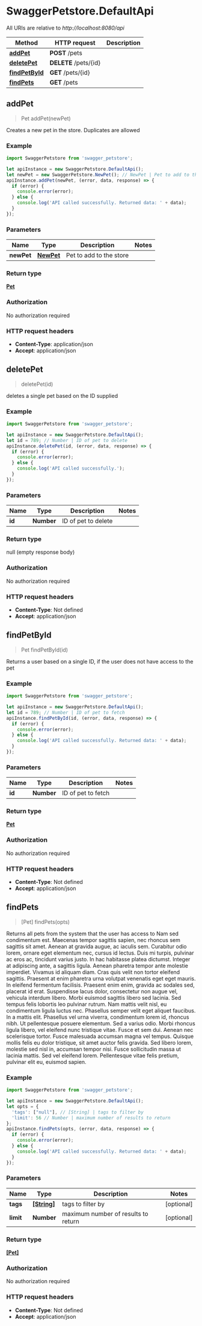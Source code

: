 # SwaggerPetstore.DefaultApi

All URIs are relative to *http://localhost:8080/api*

Method | HTTP request | Description
------------- | ------------- | -------------
[**addPet**](DefaultApi.md#addPet) | **POST** /pets | 
[**deletePet**](DefaultApi.md#deletePet) | **DELETE** /pets/{id} | 
[**findPetById**](DefaultApi.md#findPetById) | **GET** /pets/{id} | 
[**findPets**](DefaultApi.md#findPets) | **GET** /pets | 



## addPet

> Pet addPet(newPet)



Creates a new pet in the store. Duplicates are allowed

### Example

```javascript
import SwaggerPetstore from 'swagger_petstore';

let apiInstance = new SwaggerPetstore.DefaultApi();
let newPet = new SwaggerPetstore.NewPet(); // NewPet | Pet to add to the store
apiInstance.addPet(newPet, (error, data, response) => {
  if (error) {
    console.error(error);
  } else {
    console.log('API called successfully. Returned data: ' + data);
  }
});
```

### Parameters


Name | Type | Description  | Notes
------------- | ------------- | ------------- | -------------
 **newPet** | [**NewPet**](NewPet.md)| Pet to add to the store | 

### Return type

[**Pet**](Pet.md)

### Authorization

No authorization required

### HTTP request headers

- **Content-Type**: application/json
- **Accept**: application/json


## deletePet

> deletePet(id)



deletes a single pet based on the ID supplied

### Example

```javascript
import SwaggerPetstore from 'swagger_petstore';

let apiInstance = new SwaggerPetstore.DefaultApi();
let id = 789; // Number | ID of pet to delete
apiInstance.deletePet(id, (error, data, response) => {
  if (error) {
    console.error(error);
  } else {
    console.log('API called successfully.');
  }
});
```

### Parameters


Name | Type | Description  | Notes
------------- | ------------- | ------------- | -------------
 **id** | **Number**| ID of pet to delete | 

### Return type

null (empty response body)

### Authorization

No authorization required

### HTTP request headers

- **Content-Type**: Not defined
- **Accept**: application/json


## findPetById

> Pet findPetById(id)



Returns a user based on a single ID, if the user does not have access to the pet

### Example

```javascript
import SwaggerPetstore from 'swagger_petstore';

let apiInstance = new SwaggerPetstore.DefaultApi();
let id = 789; // Number | ID of pet to fetch
apiInstance.findPetById(id, (error, data, response) => {
  if (error) {
    console.error(error);
  } else {
    console.log('API called successfully. Returned data: ' + data);
  }
});
```

### Parameters


Name | Type | Description  | Notes
------------- | ------------- | ------------- | -------------
 **id** | **Number**| ID of pet to fetch | 

### Return type

[**Pet**](Pet.md)

### Authorization

No authorization required

### HTTP request headers

- **Content-Type**: Not defined
- **Accept**: application/json


## findPets

> [Pet] findPets(opts)



Returns all pets from the system that the user has access to Nam sed condimentum est. Maecenas tempor sagittis sapien, nec rhoncus sem sagittis sit amet. Aenean at gravida augue, ac iaculis sem. Curabitur odio lorem, ornare eget elementum nec, cursus id lectus. Duis mi turpis, pulvinar ac eros ac, tincidunt varius justo. In hac habitasse platea dictumst. Integer at adipiscing ante, a sagittis ligula. Aenean pharetra tempor ante molestie imperdiet. Vivamus id aliquam diam. Cras quis velit non tortor eleifend sagittis. Praesent at enim pharetra urna volutpat venenatis eget eget mauris. In eleifend fermentum facilisis. Praesent enim enim, gravida ac sodales sed, placerat id erat. Suspendisse lacus dolor, consectetur non augue vel, vehicula interdum libero. Morbi euismod sagittis libero sed lacinia.  Sed tempus felis lobortis leo pulvinar rutrum. Nam mattis velit nisl, eu condimentum ligula luctus nec. Phasellus semper velit eget aliquet faucibus. In a mattis elit. Phasellus vel urna viverra, condimentum lorem id, rhoncus nibh. Ut pellentesque posuere elementum. Sed a varius odio. Morbi rhoncus ligula libero, vel eleifend nunc tristique vitae. Fusce et sem dui. Aenean nec scelerisque tortor. Fusce malesuada accumsan magna vel tempus. Quisque mollis felis eu dolor tristique, sit amet auctor felis gravida. Sed libero lorem, molestie sed nisl in, accumsan tempor nisi. Fusce sollicitudin massa ut lacinia mattis. Sed vel eleifend lorem. Pellentesque vitae felis pretium, pulvinar elit eu, euismod sapien. 

### Example

```javascript
import SwaggerPetstore from 'swagger_petstore';

let apiInstance = new SwaggerPetstore.DefaultApi();
let opts = {
  'tags': ["null"], // [String] | tags to filter by
  'limit': 56 // Number | maximum number of results to return
};
apiInstance.findPets(opts, (error, data, response) => {
  if (error) {
    console.error(error);
  } else {
    console.log('API called successfully. Returned data: ' + data);
  }
});
```

### Parameters


Name | Type | Description  | Notes
------------- | ------------- | ------------- | -------------
 **tags** | [**[String]**](String.md)| tags to filter by | [optional] 
 **limit** | **Number**| maximum number of results to return | [optional] 

### Return type

[**[Pet]**](Pet.md)

### Authorization

No authorization required

### HTTP request headers

- **Content-Type**: Not defined
- **Accept**: application/json

